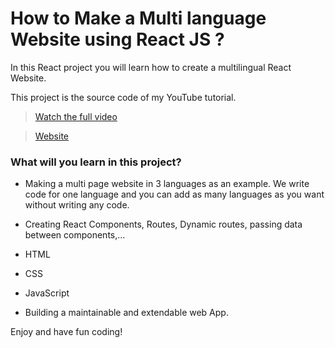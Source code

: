 # How to Make a Multi language Website using React JS ?

In this React project you will learn how to create a multilingual React Website. 

This project is the source code of my YouTube tutorial. 

> [Watch the full video](https://youtu.be/BY_eBQY-k0c)

> [Website](https://aqyanoos.com)

### What will you learn in this project?

- Making a multi page website in 3 languages as an example. We write code for one language and you can add as many languages as you want without writing any code.

- Creating React Components, Routes, Dynamic routes, passing data between components,...

- HTML
 
- CSS

- JavaScript

- Building a maintainable and extendable web App.

Enjoy and have fun coding!

